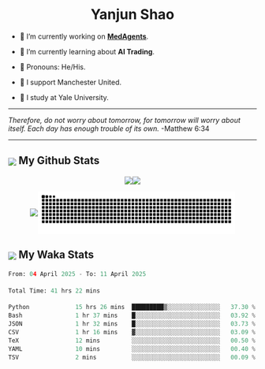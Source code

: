 

<h1 align="center">Yanjun Shao</h1>

- 🐒 I’m currently working on **[MedAgents](https://github.com/gersteinlab/MedAgents)**.

- 🦧 I’m currently learning about **AI Trading**.

- 🦍 Pronouns: He/His.

- 👹 I support Manchester United.

- 🐶 I study at Yale University.

---

<i> Therefore, do not worry about tomorrow, for tomorrow will worry about itself. Each day has enough trouble of its own. </i> -Matthew 6:34

---

<h2><img src="https://emojis.slackmojis.com/emojis/images/1579216111/7550/pikachu_wave.gif?1579216111" align="center" width="28" /> My Github Stats</h2>

<p align="center"><img align="center" src = "https://github-readme-stats.vercel.app/api?username=super-dainiu&show_icons=true&count_private=true&theme=tokyonight&hide=issues&line_height=30" width="400px"><img align="center" src = "https://github-readme-streak-stats.herokuapp.com/?user=super-dainiu&theme=tokyonight" width="400px"></p>

<p align="center"><img align="center" width="400px" src="https://github-readme-stats.vercel.app/api/top-langs/?username=super-dainiu&layout=compact&theme=tokyonight&hide=html,tex,jupyter%20notebook"><img align="center" width="400px" src="https://github.com/super-dainiu/super-dainiu/blob/output/github-contribution-grid-snake.svg"></p>

<h2><img src="https://emojis.slackmojis.com/emojis/images/1579216111/7550/pikachu_wave.gif?1579216111" align="center" width="28" /> My Waka Stats</h2>

<!--START_SECTION:waka-->

```python
From: 04 April 2025 - To: 11 April 2025

Total Time: 41 hrs 22 mins

Python             15 hrs 26 mins  █████████▒░░░░░░░░░░░░░░░   37.30 %
Bash               1 hr 37 mins    █░░░░░░░░░░░░░░░░░░░░░░░░   03.92 %
JSON               1 hr 32 mins    █░░░░░░░░░░░░░░░░░░░░░░░░   03.73 %
CSV                1 hr 16 mins    ▓░░░░░░░░░░░░░░░░░░░░░░░░   03.09 %
TeX                12 mins         ░░░░░░░░░░░░░░░░░░░░░░░░░   00.50 %
YAML               10 mins         ░░░░░░░░░░░░░░░░░░░░░░░░░   00.40 %
TSV                2 mins          ░░░░░░░░░░░░░░░░░░░░░░░░░   00.09 %
```

<!--END_SECTION:waka-->
